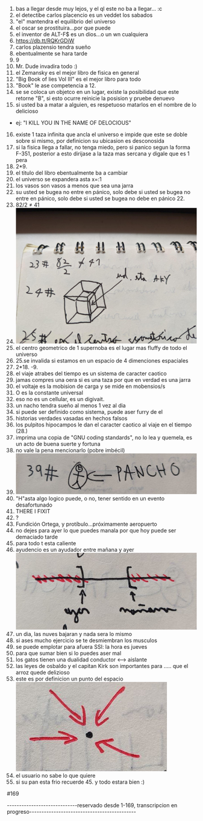 1. bas a llegar desde muy lejos, y el ql este no ba a llegar... :c
2. el detectibe carlos placencio es un veddet los sabados
3. "el" mantendra el equilibrio del universo
4. el oscar se prostituira...por que puede
5. el inventor de ALT-F$ es un dios...o un wn cualquiera
6. https://db.tt/RQKrGDiW
7. carlos plazensio tendra sueño
8. ebentualmente se hara tarde
9. 9
10. Mr. Dude invadira todo :)
11. el Zemansky es el mejor libro de fisica en general
12. "Big Book of lies Vol III" es el mejor libro para todo
13. "Book" le ase competencia a 12.
14. se se coloca un objetco en un lugar, existe la posibilidad que este retorne "B", si esto ocurre reinicie la posision y pruebe denuevo
15. si usted ba a matar a alguien, es respetuoso matarlos en el nombre de lo delicioso 
  - ej: "I KILL YOU IN THE NAME OF DELOCIOUS"
16. existe 1 taza infinita que ancla el universo e impide que este se doble sobre si mismo, por definicion su ubicasion es desconosida
17. si la fisica llega a fallar, no tenga miedo, pero si panico segun la forma F-351, posterior a esto dirijase a la taza mas sercana y digale que es 1 pera
18. 2*9.
19. el titulo del libro ebentualmente ba a cambiar
20. el universo se expandera asta x=:1
21. los vasos son vasos a menos que sea una jarra
22. su usted se bugea no entre en pánico, solo debe si usted se bugea no entre en pánico, solo debe si usted se bugea no debe en pánico 22.
23. 82/2 ≠ 41
24. ![alt text](https://github.com/mario-marin/The-Fate-Book/blob/master/Images/24.jpg "24")
25. el centro geometrico de 1 supernoba es el lugar mas fluffy de todo el universo
26. 25.se invalida si estamos en un espacio de 4 dimenciones espaciales
27. 2*18. -9.
28. el viaje atrabes del tiempo es un sistema de caracter caotico
29. jamas compres una oera si es una taza por que en verdad es una jarra
30. el voltaje es la mobision de carga y se mide en mobensios/s
31. O es la constante universal
32. eso no es un cellular, es un digivait.
33. un nacho tendra sueño al menos 1 vez al dia
34. si puede ser definido como sistema, puede aser furry de el
35. historias verdades vasadas en hechos falsos
36. los pulpitos hipocampos le dan el caracter caotico al viaje en el tiempo (28.)
37. imprima una copia de "GNU coding standards", no lo lea y quemela, es un acto de buena suerte y fortuna
38. no vale la pena mencionarlo (pobre imbécil)
39. ![alt text](https://github.com/mario-marin/The-Fate-Book/blob/master/Images/39.jpg "39")
40. "H"asta algo logico puede, o no, tener sentido en un evento desafortunado
41. THERE I FIXIT
42. ?
43. Fundición Ortega, y protíbulo...próximamente aeropuerto
44. no dejes para ayer lo que puedes manala por que hoy puede ser demaciado tarde
45. para todo t esta caliente
46. ayudencio es un ayudador entre mañana y ayer ![alt text](https://github.com/mario-marin/The-Fate-Book/blob/master/Images/46.jpg "46")
47. un dia, las nuves bajaran y nada sera lo mismo
48. si ases mucho ejercicio se te desmiembran los musculos
49. se puede emplotar para afuera SSI: la hora es jueves
50. para que sumar bien si lo puedes aser mal
51. los gatos tienen una dualidad conductor ⟷ aislante
52. las leyes de osbaldo y el capitan Kirk son importantes para ..... que el arroz quede delizioso
53. este es por definicion un punto del espacio 
![alt text](https://github.com/mario-marin/The-Fate-Book/blob/master/Images/53.jpg "53")
54. el usuario no sabe lo que quiere
55. si su pan esta frio recuerde 45. y todo estara bien :)


#169

-----------------------------reservado desde 1-169, transcripcion en progreso--------------------------------------------
 
